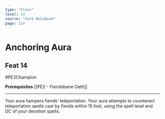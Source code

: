 ```yaml
---
type: "Class"
level: 14
source: "Core Rulebook"
page: 114
---
```

# Anchoring Aura
## Feat 14
#PE2Champion

**Prerequisites** [[PE2 - Fiendsbane Oath]]

---
Your aura hampers fiends' teleportation. Your aura attempts to counteract teleportation spells cast by fiends within 15 feet, using the spell level and DC of your devotion spells.